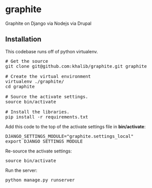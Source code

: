 graphite
========
Graphite on Django via Nodejs via Drupal

## Installation
This codebase runs off of python virtualenv.

<pre>
# Get the source
git clone git@github.com:khalib/graphite.git graphite

# Create the virtual environment
virtualenv ./graphite/
cd graphite

# Source the activate settings.
source bin/activate

# Install the libraries.
pip install -r requirements.txt
</pre>

Add this code to the top of the activate settings file in **bin/activate**:
<pre>
DJANGO_SETTINGS_MODULE="graphite.settings_local"
export DJANGO_SETTINGS_MODULE
</pre>

Re-source the activate settings:
<pre>
source bin/activate
</pre>

Run the server:
<pre>
python manage.py runserver
</pre>
